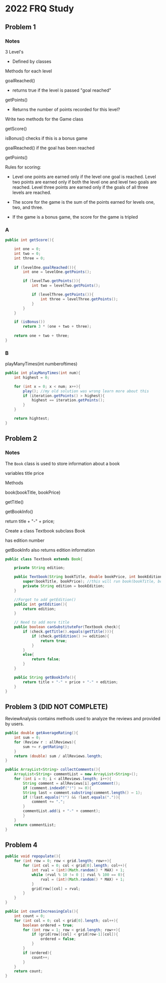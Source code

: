 # 2022 FRQ Study

## Problem 1

### Notes

3 Level's 

 - Defined by classes


Methods for each level

goalReached()
- returns true if the level is passed "goal reached"

getPoints()
- Returns the number of points recorded for this level?

Write two methods for the Game class

getScore()

isBonus() checks if this is a bonus game

goalReached() if the goal has been reached

getPoints()

Rules for scoring:
- Level one points are earned only if the level one goal is reached.  Level two points are earned only if both the level one and level two goals are reached.  Level three points are earned only if the goals of all three levels are reached. 

- The score for the game is the sum of the points earned for levels one, two, and three. 

- If the game is a bonus game, the score for the game is tripled

### A

```java
public int getScore(){

    int one = 0;
    int two = 0;
    int three = 0;
    
    if (levelOne.goalReached()){
        int one = levelOne.getPoints();

        if (levelTwo.getPoints()){
            int two = levelTwo.getPoints();

            if (levelThree.getPoints()){
                int three = levelThree.getPoints();
            }
        }
    }

    if (isBonus())
        return 3 * (one + two + three);
    
    return one + two + three;
}
```

### B

playManyTimes(int numberoftimes)

```java
public int playManyTimes(int num){
    int highest = 0;

    for (int x = 0; x < num; x++){
        play(); //my old solution was wrong learn more about this
        if (iteration.getPoints() > highest){
            highest == iteration.getPoints();
        }
    }

    return hightest;
}
```

## Problem 2 

### Notes

The `Book` class is used to store information about a book

variables
title
price

Methods

book(bookTitle, bookPrice)

getTitle()

getBookInfo()

return title + "-" + price;

Create a class Textbook subclass Book

has edition number

getBookInfo also returns edition information

```java
public class Textbook extends Book{

    private String edition;

    public Textbook(String bookTitle, double bookPrice, int bookEdition) {
        super(bookTitle, bookPrice); //this will run book(bookTitle, bookPrice)
        private String edition = bookEdition;
    }

    //Forgot to add getEdition()
    public int getEdition(){
        return edition;
    }

    // Need to add more title
    public boolean canSubstituteFor(Textbook check){
        if (check.getTitle().equals(getTitle())){
            if (check.getEdition() >= edition){
                return true;
            }
        }
        else{
            return false;
        }
    }

    public String getBookInfo(){
        return title + "-" + price + "-" + edition;
    }
}
```


## Problem 3 (DID NOT COMPLETE)

ReviewAnalysis contains methods used to analyze the reviews and provided by users.

```java
public double getAverageRating(){ 
    int sum = 0; 
    for (Review r : allReviews){ 
        sum += r.getRating();
    } 
    return (double) sum / allReviews.length;
} 
```

```java
public ArrayList<String> collectComments(){ 
    ArrayList<String> commentList = new ArrayList<String>(); 
    for (int i = 0; i < allReviews.length; i++){ 
        String comment = allReviews[i].getComment();
        if (comment.indexOf("!") >= 0){ 
        String last = comment.substring(comment.length() – 1);
        if (!last.equals("!") && !last.equals(".")){ 
            comment += ".";
        }
        commentList.add(i + "-" + comment);
        }
    }
    return commentList;
} 
```

## Problem 4

```java
public void repopulate(){ 
    for (int row = 0; row < grid.length; row++){ 
        for (int col = 0; col < grid[0].length; col++){ 
            int rval = (int)(Math.random() * MAX) + 1;
            while (rval % 10 != 0 || rval % 100 == 0){ 
                rval = (int)(Math.random() * MAX) + 1;
            }
            grid[row][col] = rval;
        }
    }
} 
``` 
 
```java 
public int countIncreasingCols(){ 
    int count = 0; 
    for (int col = 0; col < grid[0].length; col++){ 
        boolean ordered = true; 
        for (int row = 1; row < grid.length; row++){ 
            if (grid[row][col] < grid[row-1][col]){ 
                ordered = false;
            }
        } 
        if (ordered){ 
            count++;
        }   
    } 
    return count; 
}
```
